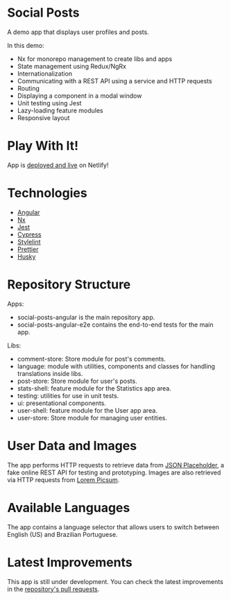 # Social Posts

A demo app that displays user profiles and posts.

In this demo:

- Nx for monorepo management to create libs and apps
- State management using Redux/NgRx
- Internationalization
- Communicating with a REST API using a service and HTTP requests
- Routing
- Displaying a component in a modal window
- Unit testing using Jest
- Lazy-loading feature modules
- Responsive layout

# Play With It!

App is [deployed and live](https://social-posts-angular-gus-c-oliveira.netlify.app/) on Netlify!

# Technologies

- [Angular](https://angular.io/)
- [Nx](https://nx.dev/angular)
- [Jest](https://jestjs.io/)
- [Cypress](https://www.cypress.io/)
- [Stylelint](https://stylelint.io/)
- [Prettier](https://prettier.io/)
- [Husky](https://github.com/typicode/husky)

# Repository Structure

Apps:

- social-posts-angular is the main repository app.
- social-posts-angular-e2e contains the end-to-end tests for the main app.

Libs:

- comment-store: Store module for post's comments.
- language: module with utilities, components and classes for handling translations inside libs.
- post-store: Store module for user's posts.
- stats-shell: feature module for the Statistics app area.
- testing: utilities for use in unit tests.
- ui: presentational components.
- user-shell: feature module for the User app area.
- user-store: Store module for managing user entities.

# User Data and Images

The app performs HTTP requests to retrieve data from [JSON Placeholder](https://jsonplaceholder.typicode.com/), a fake online REST API for testing and prototyping.
Images are also retrieved via HTTP requests from [Lorem Picsum](https://picsum.photos/).

# Available Languages

The app contains a language selector that allows users to switch between English (US) and Brazilian Portuguese.

# Latest Improvements

This app is still under development. You can check the latest improvements in the [repository's pull requests](https://github.com/gus-c-oliveira/social-posts-angular/pulls?q=is%3Apr+is%3Aclosed).
